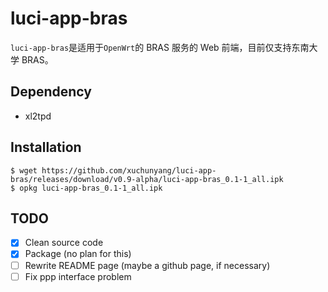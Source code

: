 # luci-app-bras

`luci-app-bras`是适用于`OpenWrt`的 BRAS 服务的 Web 前端，目前仅支持东南大学 BRAS。

## Dependency

* xl2tpd

## Installation
    $ wget https://github.com/xuchunyang/luci-app-bras/releases/download/v0.9-alpha/luci-app-bras_0.1-1_all.ipk
    $ opkg luci-app-bras_0.1-1_all.ipk

## TODO
- [x] Clean source code
- [x] Package (no plan for this)
- [ ] Rewrite README page (maybe a github page, if necessary)
- [ ] Fix ppp interface problem
